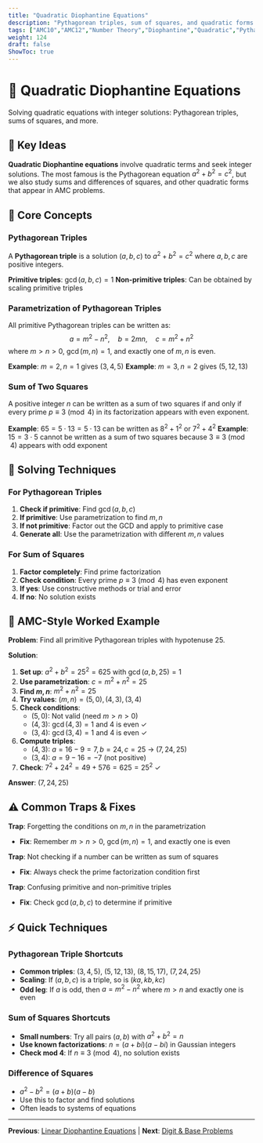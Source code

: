 ```yaml
---
title: "Quadratic Diophantine Equations"
description: "Pythagorean triples, sum of squares, and quadratic forms in number theory."
tags: ["AMC10","AMC12","Number Theory","Diophantine","Quadratic","Pythagorean"]
weight: 124
draft: false
ShowToc: true
---
```


# 🔺 Quadratic Diophantine Equations

Solving quadratic equations with integer solutions: Pythagorean triples, sums of squares, and more.

## 🎯 Key Ideas

**Quadratic Diophantine equations** involve quadratic terms and seek integer solutions. The most famous is the Pythagorean equation $a^2 + b^2 = c^2$, but we also study sums and differences of squares, and other quadratic forms that appear in AMC problems.

## 🔢 Core Concepts

### Pythagorean Triples
A **Pythagorean triple** is a solution $(a,b,c)$ to $a^2 + b^2 = c^2$ where $a,b,c$ are positive integers.

**Primitive triples**: $\gcd(a,b,c) = 1$
**Non-primitive triples**: Can be obtained by scaling primitive triples

### Parametrization of Pythagorean Triples
All primitive Pythagorean triples can be written as:
$$a = m^2 - n^2, \quad b = 2mn, \quad c = m^2 + n^2$$
where $m > n > 0$, $\gcd(m,n) = 1$, and exactly one of $m,n$ is even.

**Example**: $m = 2, n = 1$ gives $(3,4,5)$
**Example**: $m = 3, n = 2$ gives $(5,12,13)$

### Sum of Two Squares
A positive integer $n$ can be written as a sum of two squares if and only if every prime $p \equiv 3 \pmod{4}$ in its factorization appears with even exponent.

**Example**: $65 = 5 \cdot 13 = 5 \cdot 13$ can be written as $8^2 + 1^2$ or $7^2 + 4^2$
**Example**: $15 = 3 \cdot 5$ cannot be written as a sum of two squares because $3 \equiv 3 \pmod{4}$ appears with odd exponent

## 🧮 Solving Techniques

### For Pythagorean Triples
1. **Check if primitive**: Find $\gcd(a,b,c)$
2. **If primitive**: Use parametrization to find $m,n$
3. **If not primitive**: Factor out the GCD and apply to primitive case
4. **Generate all**: Use the parametrization with different $m,n$ values

### For Sum of Squares
1. **Factor completely**: Find prime factorization
2. **Check condition**: Every prime $p \equiv 3 \pmod{4}$ has even exponent
3. **If yes**: Use constructive methods or trial and error
4. **If no**: No solution exists

## 🎯 AMC-Style Worked Example

**Problem**: Find all primitive Pythagorean triples with hypotenuse 25.

**Solution**:
1. **Set up**: $a^2 + b^2 = 25^2 = 625$ with $\gcd(a,b,25) = 1$
2. **Use parametrization**: $c = m^2 + n^2 = 25$
3. **Find $m,n$**: $m^2 + n^2 = 25$
4. **Try values**: $(m,n) = (5,0), (4,3), (3,4)$
5. **Check conditions**: 
   - $(5,0)$: Not valid (need $m > n > 0$)
   - $(4,3)$: $\gcd(4,3) = 1$ and $4$ is even ✓
   - $(3,4)$: $\gcd(3,4) = 1$ and $4$ is even ✓
6. **Compute triples**:
   - $(4,3)$: $a = 16-9 = 7, b = 24, c = 25$ → $(7,24,25)$
   - $(3,4)$: $a = 9-16 = -7$ (not positive)
7. **Check**: $7^2 + 24^2 = 49 + 576 = 625 = 25^2$ ✓

**Answer**: $(7,24,25)$

## ⚠️ Common Traps & Fixes

**Trap**: Forgetting the conditions on $m,n$ in the parametrization
- **Fix**: Remember $m > n > 0$, $\gcd(m,n) = 1$, and exactly one is even

**Trap**: Not checking if a number can be written as sum of squares
- **Fix**: Always check the prime factorization condition first

**Trap**: Confusing primitive and non-primitive triples
- **Fix**: Check $\gcd(a,b,c)$ to determine if primitive

## ⚡ Quick Techniques

### Pythagorean Triple Shortcuts
- **Common triples**: $(3,4,5)$, $(5,12,13)$, $(8,15,17)$, $(7,24,25)$
- **Scaling**: If $(a,b,c)$ is a triple, so is $(ka,kb,kc)$
- **Odd leg**: If $a$ is odd, then $a = m^2 - n^2$ where $m > n$ and exactly one is even

### Sum of Squares Shortcuts
- **Small numbers**: Try all pairs $(a,b)$ with $a^2 + b^2 = n$
- **Use known factorizations**: $n = (a+bi)(a-bi)$ in Gaussian integers
- **Check mod 4**: If $n \equiv 3 \pmod{4}$, no solution exists

### Difference of Squares
- $a^2 - b^2 = (a+b)(a-b)$
- Use this to factor and find solutions
- Often leads to systems of equations

---

**Previous**: [Linear Diophantine Equations](../diophantine-equations-linear) | **Next**: [Digit & Base Problems](../digit-and-base-problems)
